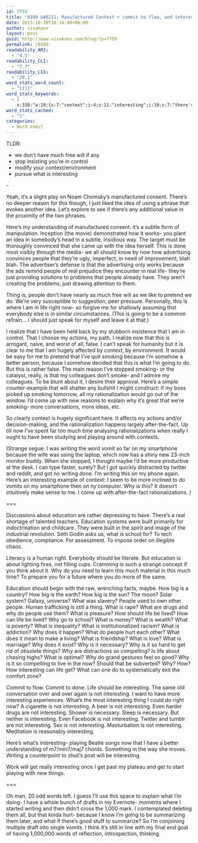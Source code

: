 ```yaml
---
id: 7759
title: '0109 &#8211; Manufactured Context + commit to flow, and interestingness'
date: 2013-10-30T16:34:48+00:00
author: visakanv
layout: post
guid: http://www.visakanv.com/blog/?p=7759
permalink: /0109
readability_ARI:
  - "4.5"
readability_CLI:
  - "7.7"
readability_LIX:
  - "28.1"
word_stats_word_count:
  - "1111"
word_stats_keywords:
  - |
    s:338:"a:19:{s:7:"context";i:4;s:11:"interesting";i:19;s:7:"there's";i:4;s:4:"just";i:4;s:4:"idea";i:4;s:6:"here's";i:4;s:6:"people";i:8;s:7:"because";i:5;s:4:"real";i:3;s:4:"life";i:7;s:5:"thing";i:3;s:5:"right";i:3;s:5:"going";i:3;s:7:"smoking";i:4;s:6:"really";i:3;s:7:"playing";i:3;s:7:"writing";i:5;s:9:"education";i:4;s:9:"necessary";i:3;}";
word_stats_cached:
  - "1"
categories:
  - Word Vomit
---
```

TLDR:

  * we don&#8217;t have much free will if any
  * stop insisting you&#8217;re in control
  * modify your context/environment
  * pursue what is interesting

–

Yeah, it&#8217;s a slight play on Noam Chomsky&#8217;s manufactured consent. There&#8217;s no deeper reason for this though, I just liked the idea of using a phrase that evokes another idea. Let&#8217;s explore to see if there&#8217;s any additional value in the proximity of the two phrases.

Here&#8217;s my understanding of manufactured consent: it&#8217;s a subtle form of manipulation. Inception (the movie) demonstrated how it works- you plant an idea in somebody&#8217;s head in a subtle, insidious way. The target must be thoroughly convinced that she came up with the idea herself. This is done most visibly through the media- we all should know by now how advertising convinces people that they&#8217;re ugly, imperfect, in need of improvement, blah blah. The advertiser&#8217;s defense is that the advertising only works because the ads remind people of real prejudice they encounter in real life- they&#8217;re just providing solutions to problems that people already have. They aren&#8217;t creating the problems, just drawing attention to them.

Thing is, people don&#8217;t have nearly as much free will as we like to pretend we do. We&#8217;re very susceptible to suggestion, peer pressure. Personally, this is where I am in life right now- so forgive me for shallowly assuming thst everybody else is in similar circumstances. (This is going to be a common refrain&#8230; I should just speak for myself and leave it at that.)

I realize that I have been held back by my stubborn insistence that I am in control. That I choose my actions, my path. I realize now that this is arrogant, naive, and worst of all, false. I can&#8217;t speak for humanity but it is clear to me that I am hugely affected by context, by environment. It would be easy for me to pretend that I&#8217;ve quit smoking because I&#8217;m somehow a better person, because I somehow decided that this is what I&#8217;m going to do. But this is rather false. The main reason I&#8217;ve stopped smoking- or the catalyst, really, is that my colleagues don&#8217;t smoke- and I admire my colleagues. To be blunt about it, I desire their approval. Here&#8217;s a simple counter-example that will shatter any bullshit I might construct: if my boss picked up smoking tomorrow, all my rationalization would go out of the window. I&#8217;d come up with new reasons to explain why it&#8217;s great that we&#8217;re smoking- more conversations, more ideas, etc.

So clearly context is hugely significant here. It affects my actions and/or decision-making, and the rationalization happens largely after-the-fact. Up till now I&#8217;ve spent far too much time analysing rationalizations when really I ought to have been studying and playing around with contexts.

(Strange segue: I was writing the word vomit so far on my smartphone because the wife was using the laptop, which now has a shiny new 23-inch monitor buddy. When she stopped, I thought maybe I&#8217;d be more productive at the desk. I can type faster, surely? But I got quickly distracted by twitter and reddit, and got no writing done. I&#8217;m writing this on my phone again. Here&#8217;s an interesting example of context: I seem to be more inclined to do vomits on my smartphone then on ny computer. Why is this? It doesn&#8217;t intuitively make sense to me. I come up with after-the-fact rationalizations. )

===

Discussions about education are rather depressing to have. There&#8217;s a real shortage of talented teachers. Education systems were built primarily for indoctrination and childcare. They were built in the spirit and image of the industrial revolution. Seth Godin asks us, what is school for? To tech obedience, compliance. For assessment. To impose order on illegible chaos.

Literacy is a human right. Everybody should be literate. But education is about lighting fires, not filling cups. Cramming is such a strange concept if you think about it. Why do you need to learn this much material in this much time? To prepare you for a future where you do more of the same.

Education should begin with the raw, wrenching facts, maybe. How big is a country? How big is the earth? How big is the sun? The moon? Solar system? Galaxy, universe? What was slavery? People used to own other people. Human trafficking is still a thing. What is rape? What are drugs and why do people use them? What is pleasure? How should life be lived? How can life be lived? Why go to school? What is money? What is wealth? What is poverty? What is inequality? What is institutionalized racism? What is addiction? Why does it happen? What do people hurt each other? What does it mean to make a living? What is friendship? What is love? What is marriage? Why does it exist? Why is it necessary? Why is it so hard to get rid of obsolete things? Why are distractions so compelling? Is life about chasing highs? What is optimal? Why do grand gestures feel so good? Why is it so compelling to live in the now? Should that be subverted? Why? How? How interesting can life get? What can one do to systematically exit the comfort zone?

Commit to flow. Commit to done. Life should be interesting. The same old conversation over and over again is not interesting. I want to have more interesting experiences. What&#8217;s the most interesting thing I could do right now? A cigarette is not interesting. A beer is not interesting. Even harder drugs are not interesting. Shower is necessary. Sleep is necessary. But neither is interesting. Even Facebook is not interesting. Twitter and tumblr are not interesting. Sex is not interesting. Masturbation is not interesting. Meditation is reasonably interesting.

Here&#8217;s what&#8217;s interesting- playing Beatle songs now that I have a better understanding of m7/min7/maj7 chords. Something in the way she moves. Writing a counterpoint to shuli&#8217;s post will be interesting.

Work will get really interesting once I get past my plateau and get to start playing with new things.

===

Oh man, 20 odd words left. I guess I&#8217;ll use this space to explain what I&#8217;m doing- I have a whole bunch of drafts in my Evernote- moments where I started writing and then didn&#8217;t cross the 1,000 mark. I contemplated deleting them all, but that kinda hurt- because I know I&#8217;m going to be summarizing them later, and what if there&#8217;s good stuff to summarize? So I&#8217;m conjoining multiple draft into single vomits. I think it&#8217;s still in line with my final end goal of having 1,000,000 words of reflection, introspection, thinking.
